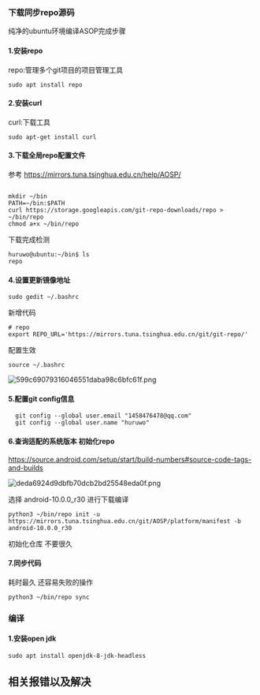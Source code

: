 ### 下载同步repo源码

纯净的ubuntu环境编译ASOP完成步骤

#### 1.安装repo

repo:管理多个git项目的项目管理工具

```
sudo apt install repo
```
#### 2.安装curl
curl:下载工具

```
sudo apt-get install curl
```

#### 3.下载全局repo配置文件

参考 https://mirrors.tuna.tsinghua.edu.cn/help/AOSP/

```

mkdir ~/bin
PATH=~/bin:$PATH
curl https://storage.googleapis.com/git-repo-downloads/repo > ~/bin/repo
chmod a+x ~/bin/repo
```

下载完成检测

```
huruwo@ubuntu:~/bin$ ls
repo
```

#### 4.设置更新镜像地址

```
sudo gedit ~/.bashrc
```
新增代码

```
# repo 
export REPO_URL='https://mirrors.tuna.tsinghua.edu.cn/git/git-repo/'
```
配置生效
```
source ~/.bashrc
```

![599c69079316046551daba98c6bfc61f.png](en-resource://database/1886:1)


#### 5.配置git config信息

```
  git config --global user.email "1458476478@qq.com"
  git config --global user.name "huruwo"
```

#### 6.查询适配的系统版本 初始化repo

https://source.android.com/setup/start/build-numbers#source-code-tags-and-builds

![deda6924d9dbfb70dcb2bd25548eda0f.png](en-resource://database/1888:1)


选择  android-10.0.0_r30 进行下载编译

```
python3 ~/bin/repo init -u https://mirrors.tuna.tsinghua.edu.cn/git/AOSP/platform/manifest -b android-10.0.0_r30
```

初始化仓库 不要很久

#### 7.同步代码

耗时最久 还容易失败的操作

```
python3 ~/bin/repo sync
```

### 编译

#### 1.安装open jdk

```
sudo apt install openjdk-8-jdk-headless
```



## 相关报错以及解决

